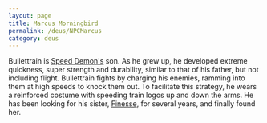 ```yaml
---
layout: page
title: Marcus Morningbird
permalink: /deus/NPCMarcus
category: deus
---
```

Bullettrain is [Speed Demon's](NPCMoses) son. As he grew up, he developed extreme quickness, super strength and durability, similar to that of his father, but not including flight. Bullettrain fights by charging his enemies, ramming into them at high speeds to knock them out. To facilitate this strategy, he wears a reinforced costume with speeding train logos up and down the arms. He has been looking for his sister, [Finesse](NPCLaura), for several years, and finally found her.
